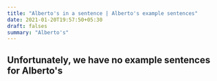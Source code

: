 ```yaml
---
title: "Alberto's in a sentence | Alberto's example sentences"
date: 2021-01-20T19:57:50+05:30
draft: falses
summary: "Alberto's"
---
```

## Unfortunately, we have no example sentences for Alberto's                 
